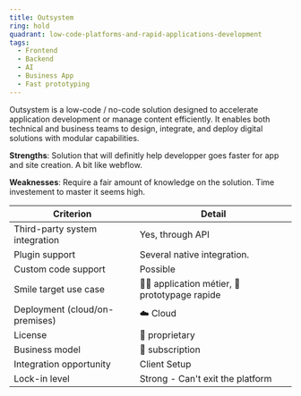 ```yaml
---
title: Outsystem
ring: hold
quadrant: low-code-platforms-and-rapid-applications-development
tags:
  - Frontend
  - Backend
  - AI
  - Business App
  - Fast prototyping
---
```


Outsystem is a low-code / no-code solution designed to accelerate application development or manage content efficiently. It enables both technical and business teams to design, integrate, and deploy digital solutions with modular capabilities.

**Strengths**: Solution that will definitly help developper goes faster for app and site creation. A bit like webflow.

**Weaknesses**: Require a fair amount of knowledge on the solution. Time investement to master it seems high.

| Criterion | Detail |
|----------|--------|
| Third-party system integration | Yes, through API |
| Plugin support | Several native integration. |
| Custom code support | Possible |
| Smile target use case | 🧑‍💻 application métier, 👷 prototypage rapide |
| Deployment (cloud/on-premises) | ☁️ Cloud |
| License | 🔐 proprietary |
| Business model | 🔁 subscription |
| Integration opportunity | Client Setup |
| Lock-in level | Strong - Can't exit the platform |
